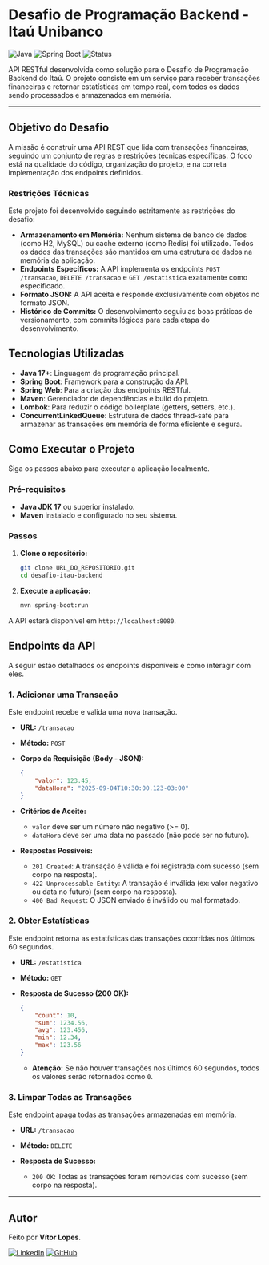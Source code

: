 # Desafio de Programação Backend - Itaú Unibanco

![Java](https://img.shields.io/badge/Java-17%2B-blue.svg)
![Spring Boot](https://img.shields.io/badge/Spring%20Boot-3.x-brightgreen.svg)
![Status](https://img.shields.io/badge/Status-Concluído-success.svg)

API RESTful desenvolvida como solução para o Desafio de Programação Backend do Itaú. O projeto consiste em um serviço para receber transações financeiras e retornar estatísticas em tempo real, com todos os dados sendo processados e armazenados em memória.

---

## Objetivo do Desafio

A missão é construir uma API REST que lida com transações financeiras, seguindo um conjunto de regras e restrições técnicas específicas. O foco está na qualidade do código, organização do projeto, e na correta implementação dos endpoints definidos.

### Restrições Técnicas

Este projeto foi desenvolvido seguindo estritamente as restrições do desafio:
* **Armazenamento em Memória:** Nenhum sistema de banco de dados (como H2, MySQL) ou cache externo (como Redis) foi utilizado. Todos os dados das transações são mantidos em uma estrutura de dados na memória da aplicação.
* **Endpoints Específicos:** A API implementa os endpoints `POST /transacao`, `DELETE /transacao` e `GET /estatistica` exatamente como especificado.
* **Formato JSON:** A API aceita e responde exclusivamente com objetos no formato JSON.
* **Histórico de Commits:** O desenvolvimento seguiu as boas práticas de versionamento, com commits lógicos para cada etapa do desenvolvimento.

## Tecnologias Utilizadas

* **Java 17+**: Linguagem de programação principal.
* **Spring Boot**: Framework para a construção da API.
* **Spring Web**: Para a criação dos endpoints RESTful.
* **Maven**: Gerenciador de dependências e build do projeto.
* **Lombok**: Para reduzir o código boilerplate (getters, setters, etc.).
* **ConcurrentLinkedQueue**: Estrutura de dados thread-safe para armazenar as transações em memória de forma eficiente e segura.

## Como Executar o Projeto

Siga os passos abaixo para executar a aplicação localmente.

### Pré-requisitos
* **Java JDK 17** ou superior instalado.
* **Maven** instalado e configurado no seu sistema.

### Passos
1.  **Clone o repositório:**
    ```bash
    git clone URL_DO_REPOSITORIO.git
    cd desafio-itau-backend
    ```

2.  **Execute a aplicação:**
    ```bash
    mvn spring-boot:run
    ```

A API estará disponível em `http://localhost:8080`.

## Endpoints da API

A seguir estão detalhados os endpoints disponíveis e como interagir com eles.

### 1. Adicionar uma Transação

Este endpoint recebe e valida uma nova transação.

* **URL:** `/transacao`
* **Método:** `POST`
* **Corpo da Requisição (Body - JSON):**
    ```json
    {
        "valor": 123.45,
        "dataHora": "2025-09-04T10:30:00.123-03:00"
    }
    ```
* **Critérios de Aceite:**
    * `valor` deve ser um número não negativo (>= 0).
    * `dataHora` deve ser uma data no passado (não pode ser no futuro).

* **Respostas Possíveis:**
    * `201 Created`: A transação é válida e foi registrada com sucesso (sem corpo na resposta).
    * `422 Unprocessable Entity`: A transação é inválida (ex: valor negativo ou data no futuro) (sem corpo na resposta).
    * `400 Bad Request`: O JSON enviado é inválido ou mal formatado.

### 2. Obter Estatísticas

Este endpoint retorna as estatísticas das transações ocorridas nos últimos 60 segundos.

* **URL:** `/estatistica`
* **Método:** `GET`

* **Resposta de Sucesso (200 OK):**
    ```json
    {
        "count": 10,
        "sum": 1234.56,
        "avg": 123.456,
        "min": 12.34,
        "max": 123.56
    }
    ```
    * **Atenção:** Se não houver transações nos últimos 60 segundos, todos os valores serão retornados como `0`.

### 3. Limpar Todas as Transações

Este endpoint apaga todas as transações armazenadas em memória.

* **URL:** `/transacao`
* **Método:** `DELETE`

* **Resposta de Sucesso:**
    * `200 OK`: Todas as transações foram removidas com sucesso (sem corpo na resposta).

---

## Autor

Feito por **Vítor Lopes**.

[![LinkedIn](https://img.shields.io/badge/LinkedIn-0077B5?style=for-the-badge&logo=linkedin&logoColor=white)](https://www.linkedin.com/in/vítor-hugo-lellis-lopes-5450651b3)
[![GitHub](https://img.shields.io/badge/GitHub-181717?style=for-the-badge&logo=github&logoColor=white)](https://github.com/vhllopes)
